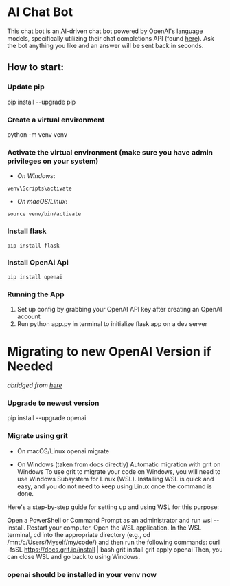 # AI Chat Bot
This chat bot is an AI-driven chat bot powered by OpenAI's language models, specifically utilizing their chat completions API (found [here](https://platform.openai.com/docs/guides/text-generation/chat-completions-api)). Ask the bot anything you like and an answer will be sent back in seconds.

## How to start:
### Update pip
pip install --upgrade pip

### Create a virtual environment 
python -m venv venv

### Activate the virtual environment (make sure you have admin privileges on your system)
- *On Windows*:
```
venv\Scripts\activate
```
- *On macOS/Linux*:
``` 
source venv/bin/activate
```

###  Install flask
```
pip install flask
```

###  Install OpenAi Api
```
pip install openai
```

###  Running the App
1. Set up config by grabbing your OpenAI API key after creating an OpenAI account
2. Run python app.py in terminal to initialize flask app on a dev server

# Migrating to new OpenAI Version **if Needed**
*abridged from [here](https://github.com/openai/openai-python/discussions/742)*

### Upgrade to newest version
pip install --upgrade openai

### Migrate using grit
- On macOS/Linux
openai migrate

- On Windows
(taken from docs directly)
Automatic migration with grit on Windows
To use grit to migrate your code on Windows, you will need to use Windows Subsystem for Linux (WSL). Installing WSL is quick and easy, and you do not need to keep using Linux once the command is done.

Here's a step-by-step guide for setting up and using WSL for this purpose:

Open a PowerShell or Command Prompt as an administrator and run wsl --install.
Restart your computer.
Open the WSL application.
In the WSL terminal, cd into the appropriate directory (e.g., cd /mnt/c/Users/Myself/my/code/) and then run the following commands:
curl -fsSL https://docs.grit.io/install | bash
grit install
grit apply openai
Then, you can close WSL and go back to using Windows.

### openai should be installed in your venv now
